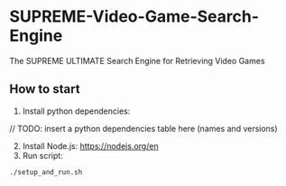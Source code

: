 # SUPREME-Video-Game-Search-Engine
The SUPREME ULTIMATE Search Engine for Retrieving Video Games

## How to start

1. Install python dependencies:

// TODO: insert a python dependencies table here (names and versions)

2. Install Node.js: https://nodejs.org/en
3. Run script:

```shell
./setup_and_run.sh
```
